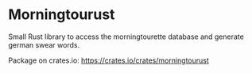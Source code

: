 # Morningtourust

Small Rust library to access the morningtourette database and generate german swear words.

Package on crates.io: https://crates.io/crates/morningtourust
